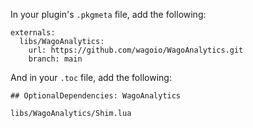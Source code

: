 In your plugin's `.pkgmeta` file, add the following:

```
externals:
  libs/WagoAnalytics:
    url: https://github.com/wagoio/WagoAnalytics.git
    branch: main
```

And in your `.toc` file, add the following:
```
## OptionalDependencies: WagoAnalytics

libs/WagoAnalytics/Shim.lua
```
